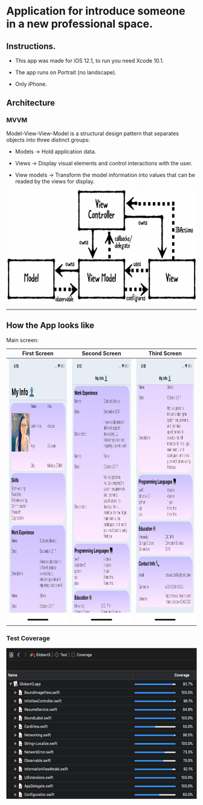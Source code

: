 # Application for introduce someone in a new professional space.

## Instructions.

+ This app was made for iOS 12.1, to run you need Xcode 10.1.

+ The app runs on Portrait (no landscape).

+ Only iPhone.

## Architecture

### MVVM

Model-View-View-Model is a structural design pattern that separates objects into three distinct groups:

+ Models -> Hold application data.

+ Views -> Display visual elements and control interactions with the user.

+ View models -> Transform the model information into values that can be readed by the views for display.

<p align="center">
	<img src="ScreenShots/MVVM.png" alt="mvvm" title="MVVM" width="500" height="300">
</p>


---

## How the App looks like

Main screen:

| First Screen  | Second Screen | Third Screen |
| ------------- | ------------- | ------------- |
| <img src="ScreenShots/SS1.png" alt="first" title="SS Main" width="500" height="700"/> | <img src="ScreenShots/SS2.png" alt="second" title="SS Main" width="500" height="700"/> | <img src="ScreenShots/SS3.png" alt="third" title="SS Main" width="500" height="700"/> |

### Test Coverage

<p align="center">
<img src="ScreenShots/TestCoverage.png" alt="coverage" title="MVVM" width="600" height="400">
</p>
